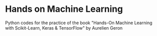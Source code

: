 # Hands on Machine Learning
Python codes for the practice of the book "Hands-On Machine Learning with Scikit-Learn, Keras & TensorFlow" by Aurelien Geron

